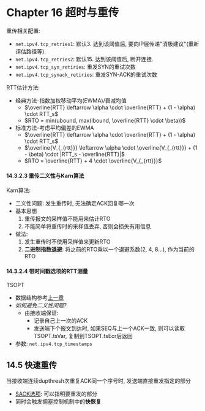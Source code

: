 # Chapter 16 超时与重传

重传相关配置:
- `net.ipv4.tcp_retries1`: 默认3. 达到该阈值后, 要向IP层传递"消极建议"(重新评估路径等).
- `net.ipv4.tcp_retries2`: 默认15. 达到该阈值后, 断开连接.
- `net.ipv4.tcp_syn_retiries`: 重发SYN的重试次数
- `net.ipv4.tcp_synack_retiries`: 重发SYN-ACK的重试次数


RTT估计方法:
- 经典方法-指数加权移动平均(EWMA)/衰减均值
    - $\overline{RTT} \leftarrow \alpha \cdot \overline{RTT}  + (1 - \alpha) \cdot RTT_s$
    - $RTO = min(ubound, max(lbound, \overline{RTT} \cdot \beta))$
- 标准方法-考虑平均偏差的EWMA
    - $\overline{RTT} \leftarrow \alpha \cdot \overline{RTT}  + (1 - \alpha) \cdot RTT_s$
    - $\overline{V_{_{rtt}}} \leftarrow \alpha \cdot \overline{V_{_{rtt}}}  + (1 - \beta) \cdot |RTT_s - \overline{RTT}|$
    - $RTO = \overline{RTT} + 4 \cdot \overline{V_{_{rtt}}}$

#### 14.3.2.3 重传二义性与Karn算法

Karn算法:
- 二义性问题: 发生重传时, 无法确定ACK回复哪一次
- 基本思想
    1. 重传报文的采样值不能用来估计RTO
    2. 不能简单将重传时的采样值丢弃, 否则会损失有用信息
- 做法:
    1. 发生重传时不使用采样值来更新RTO
    2. **二进制指数退避**: 将之前的RTO乘以一个退避系数(2, 4, 8...), 作为当前的RTO

#### 14.3.2.4 带时间戳选项的RTT测量

TSOPT
- 数据结构参考[上一章](ch13-TCP连接管理.md#1334时间戳选项与防回绕序列号)
- *如何避免二义性问题?*
    - 由接收端保证:
        - 记录自己上一次的ACK
        - 发送端下个报文到达时, 如果SEQ与上一个ACK一致, 则可以读取TSOPT.tsVar, 复制到TSOPT.tsEcr后返回
- 参数: `net.ipv4.tcp_timestamps`

## 14.5 快速重传

当接收端连续dupthresh次重复ACK同一个序号时, 发送端直接重发指定的部分
- [SACK选项](ch13-TCP连接管理.md#1332选择确认选项): 可以指明要重发的部分
- 同时会触发拥塞控制机制中的**快恢复**